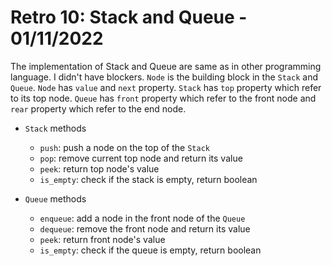 # Retro 10: Stack and Queue - 01/11/2022

The implementation of Stack and Queue are same as in other programming language. I didn't have blockers. `Node` is the building block in the `Stack` and `Queue`. `Node` has `value` and `next` property. `Stack` has `top` property which refer to its top node. `Queue` has `front` property which refer to the front node and `rear` property which refer to the end node.

- `Stack` methods

  - `push`: push a node on the top of the `Stack`
  - `pop`: remove current top node and return its value
  - `peek`: return top node's value
  - `is_empty`: check if the stack is empty, return boolean

- `Queue` methods
  - `enqueue`: add a node in the front node of the `Queue`
  - `dequeue`: remove the front node and return its value
  - `peek`: return front node's value
  - `is_empty`: check if the queue is empty, return boolean
